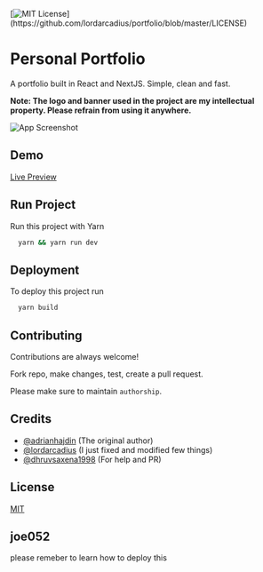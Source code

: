 
[![MIT License](https://img.shields.io/apm/l/atomic-design-ui.svg?)](https://github.com/lordarcadius/portfolio/blob/master/LICENSE)

  
# Personal Portfolio

A portfolio built in React and NextJS. Simple, clean and fast.

**Note: The logo and banner used in the project are my intellectual property. Please refrain from using it anywhere.**



![App Screenshot](https://i.ibb.co/jRRNMkH/Screenshot-from-2021-10-27-18-45-14.png)

  
## Demo

[Live Preview](https://www.vipuljha.com)

## Run Project 

Run this project with Yarn

```bash 
  yarn && yarn run dev
```
    
## Deployment

To deploy this project run

```bash
  yarn build
```

  
## Contributing

Contributions are always welcome!

Fork repo, make changes, test, create a pull request.

Please make sure to maintain `authorship`.

  
## Credits

- [@adrianhajdin](https://github.com/adrianhajdin) (The original author)
- [@lordarcadius](https://github.com/lordarcadius) (I just fixed and modified few things)
- [@dhruvsaxena1998](https://github.com/dhruvsaxena1998) (For help and PR)

  
## License

[MIT](https://github.com/lordarcadius/portfolio/blob/master/LICENSE)

## joe052

please remeber to learn how to deploy this
